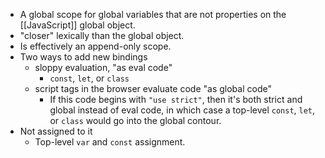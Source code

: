 - A global scope for global variables that are not properties on the [[JavaScript]] global object.
- "closer" lexically than the global object.
- Is effectively an append-only scope.
- Two ways to add new bindings
    - sloppy evaluation, "as eval code"
        - `const`, `let`, or `class`
    - script tags in the browser evaluate code "as global code"
        - If this code begins with `"use strict"`, then it's both strict and global instead of eval code, in which case a top-level `const`, `let`, or `class` would go into the global contour.
- Not assigned to it
    - Top-level `var` and `const` assignment.
